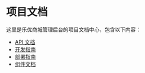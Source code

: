 # 项目文档

这里是乐优商城管理后台的项目文档中心，包含以下内容：

- [API 文档](api.md)
- [开发指南](development.md)
- [部署指南](deployment.md)
- [组件文档](components.md)
